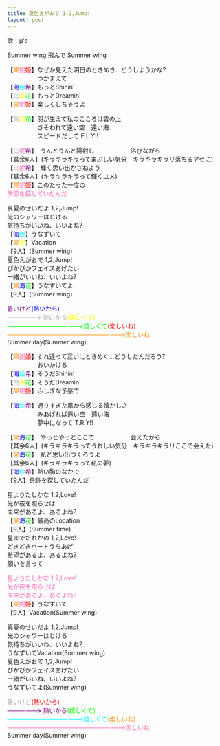 ```yaml
---
title: 夏色えがおで 1,2,Jump!
layout: post
---
```

歌：μ's

Summer wing
飛んで Summer wing

<p>【<font color="darkorange">果</font><font color="hotpink">妮</font><font color="red">姬</font>】なぜか見えた明日のときめき…どうしようかな?<br />
　　　　　つかまえて<br />
【<font color="blue">海</font><font color="cyan">绘</font><font color="purple">希</font>】もっとShinin' <br />
【<font color="darkgray">鸟</font><font color="yellow">凛</font><font color="lime">花</font>】もっとDreamin'<br />
【<font color="darkorange">果</font><font color="hotpink">妮</font><font color="red">姬</font>】楽しくしちゃうよ</p>

<p>【<font color="darkgray">鸟</font><font color="yellow">凛</font><font color="lime">花</font>】羽が生えて私のこころは雲の上<br />
　　　　　さそわれて遠い空　遠い海<br />
　　　　　スピードだして F.L.Y!!</p>

<p>【<font color="darkgray">鸟</font><font color="hotpink">妮</font><font color="purple">希</font>】　うんとうんと陽射し　　　　　　浴びながら<br />
【其余6人】(キラキラキラってまぶしい気分　キラキラキラリ落ちるアセに)<br />
【<font color="darkgray">鸟</font><font color="hotpink">妮</font><font color="purple">希</font>】　輝く思い出かさねよう<br />
【其余6人】(キラキラキラって輝くユメ)<br />
【<font color="darkorange">果</font><font color="hotpink">妮</font><font color="red">姬</font>】このたった一度の<br />
<font color="hotpink">季節を探していたんだ</font></p>

<p>真夏のせいだよ 1,2,Jump!<br />
光のシャワーはじける<br />
気持ちがいいね、いいよね?<br />
【<font color="blue">海</font><font color="cyan">绘</font>】うなずいて<br />
【<font color="darkorange">果</font><font color="yellow">凛</font>】Vacation<br />
【9人】(Summer wing)<br />
夏色えがおで 1,2,Jump!<br />
ぴかぴかフェイスあげたい<br />
一緒がいいね、いいよね?<br />
【<font color="darkorange">果</font><font color="blue">海</font><font color="lime">花</font>】うなずいてよ<br />
【9人】(Summer wing)</p>

<p><font color="purple">暑いけど</font><font color="blue">(熱いから)</font><br />
<font color="darkgray">——————> 熱いから</font><font color="yellow">(嬉しくて)</font><br />
<font color="lime">—————————————>嬉しくて</font><font color="red">(楽しいね)</font><br />
<font color="darkorange">————————————————————>楽しいね</font><br />
Summer day(Summer wing)</p>

<p>【<font color="darkorange">果</font><font color="hotpink">妮</font><font color="red">姬</font>】すれ違って互いにときめく…どうしたんだろう?<br />
　　　　　おいかける<br />
【<font color="blue">海</font><font color="cyan">绘</font><font color="purple">希</font>】そうだShinin'<br />
【<font color="darkgray">鸟</font><font color="yellow">凛</font><font color="lime">花</font>】そうだDreamin'<br />
【<font color="darkorange">果</font><font color="hotpink">妮</font><font color="red">姬</font>】ふしぎな予感で</p>

<p>【<font color="blue">海</font><font color="cyan">绘</font><font color="purple">希</font>】通りすぎた風から感じる懐かしさ<br />
　　　　　みあげれば遠い空　遠い海<br />
　　　　　夢中になって T.R.Y!!</p>

<p>【<font color="darkorange">果</font><font color="blue">海</font><font color="lime">花</font>】　やっとやっとここで　　　　　　会えたから<br />
【其余6人】(キラキラキラってうれしい気分　キラキラキラリここで会えた)<br />
【<font color="darkorange">果</font><font color="blue">海</font><font color="lime">花</font>】　私と思い出つくろうよ<br />
【其余6人】(キラキラキラって私の夢)<br />
【<font color="blue">海</font><font color="cyan">绘</font><font color="purple">希</font>】熱い胸のなかで<br />
【9人】奇跡を探していたんだ</p>

<p>星よりたしかな 1,2,Love!<br />
光が夜を照らせば<br />
未来があるよ、あるよね?<br />
【<font color="darkorange">果</font><font color="blue">海</font><font color="lime">花</font>】最高のLocation<br />
【9人】(Summer time)<br />
星までだれかの 1,2,Love!<br />
どきどきハートうちあげ<br />
希望があるよ、あるよね?<br />
願いを言って</p>

<p><font color="hotpink">星よりたしかな 1,2,Love!<br />
光が夜を照らせば<br />
未来があるよ、あるよね?</font><br />
【<font color="darkorange">果</font><font color="hotpink">妮</font><font color="red">姬</font>】うなずいて<br />
【9人】Vacation(Summer wing)</p>

<p>真夏のせいだよ 1,2,Jump!<br />
光のシャワーはじける<br />
気持ちがいいね、いいよね?<br />
うなずいてVacation(Summer wing)<br />
夏色えがおで 1,2,Jump!<br />
ぴかぴかフェイスあげたい<br />
一緒がいいね、いいよね?<br />
うなずいてよ(Summer wing)</p>

<p><font color="darkgray">暑いけど</font><font color="red">(熱いから)</font><br />
<font color="purple">——————> 熱いから</font><font color="lime">(嬉しくて)</font><br />
<font color="cyan">—————————————>嬉しくて</font><font color="darkorange">(楽しいね)</font><br />
<font color="hotpink">————————————————————>楽しいね</font><br />
Summer day(Summer wing)</p>